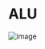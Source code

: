 # ALU
![image](https://user-images.githubusercontent.com/83244223/147419423-d58986d2-366f-4f36-bc75-5cdcc95f4df2.png)
